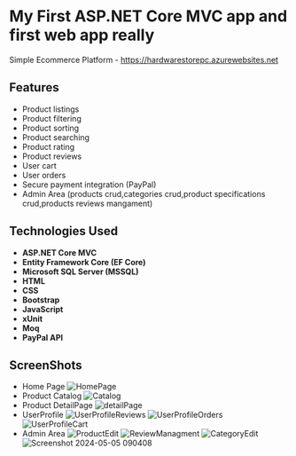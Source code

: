 # My First ASP.NET Core MVC app and first web app really
Simple Ecommerce Platform - <a href="https://hardwarestorepc.azurewebsites.net" target="_blank">https://hardwarestorepc.azurewebsites.net</a> 


## Features

- Product listings
- Product filtering
- Product sorting
- Product searching
- Product rating
- Product reviews
- User cart
- User orders
- Secure payment integration (PayPal)
- Admin Area (products crud,categories crud,product specifications crud,products reviews mangament)

## Technologies Used

- **ASP.NET Core MVC**
- **Entity Framework Core (EF Core)**
- **Microsoft SQL Server (MSSQL)**
- **HTML**
- **CSS**
- **Bootstrap**
- **JavaScript**
- **xUnit**
- **Moq**
- **PayPal API**

## ScreenShots

- Home Page
![HomePage](https://github.com/SimonEFK/EComerce/assets/79474513/7a97df92-9646-40aa-9637-7a641394eafb)
- Product Catalog
![Catalog](https://github.com/SimonEFK/EComerce/assets/79474513/bd8ca11b-6916-4a14-a0cf-fdac4b691f87)
- Product DetailPage
![detailPage](https://github.com/SimonEFK/EComerce/assets/79474513/a1774d7d-ae4a-45d5-b3df-d764b8cf0a7b)
- UserProfile
![UserProfileReviews](https://github.com/SimonEFK/EComerce/assets/79474513/0dadb910-02e5-4472-92cd-32ba15dd075c)
![UserProfileOrders](https://github.com/SimonEFK/EComerce/assets/79474513/3e2810a1-5781-4d96-a7c8-4bca540fef79)
![UserProfileCart](https://github.com/SimonEFK/EComerce/assets/79474513/d143c032-dbbd-4f3e-9b2c-07fbd5999363)
- Admin Area
![ProductEdit](https://github.com/SimonEFK/EComerce/assets/79474513/bbc9e753-765a-4e0b-b95b-671fa6fad5cb)
![ReviewManagment](https://github.com/SimonEFK/EComerce/assets/79474513/440f0987-9c5b-4fb1-8e03-a06273d95f89)
![CategoryEdit](https://github.com/SimonEFK/EComerce/assets/79474513/917dd833-2c6d-4f04-9522-e6a488889a75)
![Screenshot 2024-05-05 090408](https://github.com/SimonEFK/EComerce/assets/79474513/69e5d68d-0216-4474-8ce5-b8d3e86dfab7)



